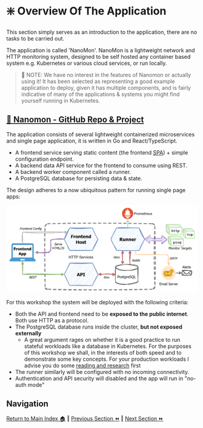 # ❇️ Overview Of The Application

This section simply serves as an introduction to the application, there are no tasks to be carried out.

The application is called 'NanoMon'. NanoMon is a lightweight network and HTTP monitoring system, designed to be self
hosted any container based system e.g. Kubernetes or various cloud services, or run locally.

> 📝 NOTE: We have no interest in the features of Nanomon or actually using it! It has been selected as representing a
> good example application to deploy, given it has multiple components, and is fairly indicative of many of the
> applications & systems you might find yourself running in Kubernetes.

## [📃 Nanomon - GitHub Repo & Project](https://github.com/benc-uk/nanomon)

The application consists of several lightweight containerized microservices and single page application, it is written
in Go and React/TypeScript.

- A frontend service serving static content (the frontend
  [SPA](https://www.codecademy.com/article/what-is-a-single-page-application-spa)) + simple configuration endpoint.
- A backend data API service for the frontend to consume using REST.
- A backend worker component called a runner.
- A PostgreSQL database for persisting data & state.

The design adheres to a now ubiquitous pattern for running single page apps:

![Architecture](./architecture.drawio.png)

For this workshop the system will be deployed with the following criteria:

- Both the API and frontend need to be **exposed to the public internet**. Both use HTTP as a protocol.
- The PostgreSQL database runs inside the cluster, **but not exposed externally**
  - A great argument rages on whether it is a good practice to run stateful workloads like a database in Kubernetes. For
    the purposes of this workshop we shall, in the interests of both speed and to demonstrate some key concepts. For
    your production workloads I advise you do some
    [reading and research](https://www.google.com/search?q=should+i+run+a+database+in+kubernetes) first
- The runner similarly will be configured with no incoming connectivity.
- Authentication and API security will disabled and the app will run in "no-auth mode"

## Navigation

[Return to Main Index 🏠](../) ‖ [Previous Section ⏪](../02-container-registry/) ‖ [Next Section ⏩](../04-deployment/)

